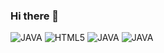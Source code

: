 ### Hi there 👋

![JAVA](https://img.shields.io/badge/-JAVA-007396?style=flat-square&logo=java&logocolor=white)
![HTML5](https://img.shields.io/badge/-HTML5-E34F26?style=flat-square&logo=HTML5&logocolor=white)
![JAVA](https://img.shields.io/badge/-JAVA-007396?style=flat-square&logo=java&logocolor=white)
![JAVA](https://img.shields.io/badge/-JAVA-007396?style=flat-square&logo=java&logocolor=white)


<!--
**kitseok/kitseok** is a ✨ _special_ ✨ repository because its `README.md` (this file) appears on your GitHub profile.

Here are some ideas to get you started:

- 🔭 I’m currently working on ...
- 🌱 I’m currently learning ...
- 👯 I’m looking to collaborate on ...
- 🤔 I’m looking for help with ...
- 💬 Ask me about ...
- 📫 How to reach me: ...
- 😄 Pronouns: ...
- ⚡ Fun fact: ...
-->
